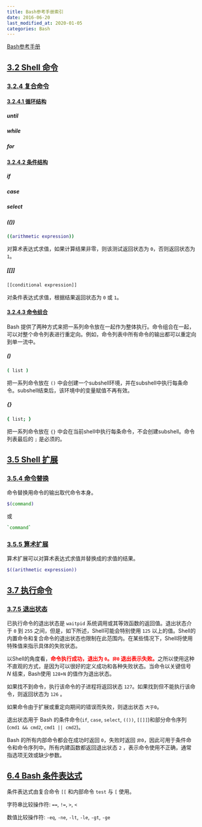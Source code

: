 ```yaml
---
title: Bash参考手册索引
date: 2016-06-20
last_modified_at: 2020-01-05
categories: Bash
---
```


[Bash参考手册][Bash-Reference-Manual]

## [3.2 Shell 命令][Shell-Commands]

### [3.2.4 复合命令][Compound-Commands]

#### [3.2.4.1 循环结构][Looping-Constructs]

##### until

##### while

##### for

#### [3.2.4.2 条件结构][Conditional-Constructs]

##### if

##### case

##### select

##### (())

```zsh
((arithmetic expression))
```

对算术表达式求值，如果计算结果非零，则该测试返回状态为 `0`，否则返回状态为 `1`。

##### [[]]

```zsh
[[conditional expression]]
```

对条件表达式求值，根据结果返回状态为 `0` 或 `1`。

#### [3.2.4.3 命令组合][Command-Grouping]

Bash 提供了两种方式来把一系列命令放在一起作为整体执行。命令组合在一起，可以对整个命令列表进行重定向。例如，命令列表中所有命令的输出都可以重定向到单一流中。

##### ()

```zsh
( list )
```

把一系列命令放在 `()` 中会创建一个subshell环境，并在subshell中执行每条命令。subshell结束后，该环境中的变量赋值不再有效。

##### {}

```zsh
{ list; }
```

把一系列命令放在 `{}` 中会在当前shell中执行每条命令，不会创建subshell。命令列表最后的 `;` 是必须的。

## [3.5 Shell 扩展][Shell-Expansions]

### [3.5.4 命令替换][Command-Substitution]

命令替换用命令的输出取代命令本身。

```zsh
$(command)
```

或

```zsh
`command`
```

### [3.5.5 算术扩展][Arithmetic-Expansion]

算术扩展可以对算术表达式求值并替换成的求值的结果。

```zsh
$((arithmetic expression))
```

## [3.7 执行命令][Executing-Commands]

### [3.7.5 退出状态][Exit-Status]

已执行命令的退出状态是 `waitpid` 系统调用或其等效函数的返回值。退出状态介于 `0` 到 `255` 之间，但是，如下所述，Shell可能会特别使用 `125` 以上的值。Shell的内置命令和复合命令的退出状态也限制在此范围内。在某些情况下，Shell将使用特殊值来指示具体的失败状态。

以Shell的角度看，<span style="color:red"><b>命令执行成功，退出为 `0`。`非0` 退出表示失败。</b></span>之所以使用这种不直观的方式，是因为可以很好的定义成功和各种失败状态。当命令以关键信号 $N$ 结束，Bash使用 `128+N` 的值作为退出状态。

如果找不到命令，执行该命令的子进程将返回状态 `127`。如果找到但不能执行该命令，则返回状态为 `126` 。

如果命令由于扩展或重定向期间的错误而失败，则退出状态 `大于0`。

退出状态用于 Bash 的条件命令(`if`, `case`, `select`, `(())`, `[[]]`)和部分命令序列(`cmd1 && cmd2`, `cmd1 || cmd2`)。

Bash 的所有内部命令都会在成功时返回 `0`，失败时返回 `非0`，因此可用于条件命令和命令序列中。所有内建函数都返回退出状态 `2` ，表示命令使用不正确，通常指选项无效或缺少参数。

## [6.4 Bash 条件表达式][Bash-Conditional-Expressions]

条件表达式由复合命令 `[[` 和内部命令 `test` 与 `[` 使用。

字符串比较操作符: `==`, `!=`, `>`, `<`

数值比较操作符: `-eq`, `-ne`, `-lt`, `-le`, `-gt`, `-ge`

[Bash-Reference-Manual]: https://www.gnu.org/savannah-checkouts/gnu/bash/manual/bash.html
[Shell-Commands]: https://www.gnu.org/savannah-checkouts/gnu/bash/manual/bash.html#Shell-Commands
[Compound-Commands]: https://www.gnu.org/savannah-checkouts/gnu/bash/manual/bash.html#Compound-Commands
[Looping-Constructs]: https://www.gnu.org/savannah-checkouts/gnu/bash/manual/bash.html#Looping-Constructs
[Conditional-Constructs]: https://www.gnu.org/savannah-checkouts/gnu/bash/manual/bash.html#Conditional-Constructs
[Command-Grouping]: https://www.gnu.org/savannah-checkouts/gnu/bash/manual/bash.html#Command-Grouping
[Shell-Expansions]: https://www.gnu.org/savannah-checkouts/gnu/bash/manual/bash.html#Shell-Expansions
[Command-Substitution]: https://www.gnu.org/savannah-checkouts/gnu/bash/manual/bash.html#Command-Substitution
[Arithmetic-Expansion]: https://www.gnu.org/savannah-checkouts/gnu/bash/manual/bash.html#Arithmetic-Expansion
[Executing-Commands]: https://www.gnu.org/savannah-checkouts/gnu/bash/manual/bash.html#Executing-Commands
[Exit-Status]: https://www.gnu.org/savannah-checkouts/gnu/bash/manual/bash.html#Exit-Status
[Bash-Conditional-Expressions]: https://www.gnu.org/savannah-checkouts/gnu/bash/manual/bash.html#Bash-Conditional-Expressions